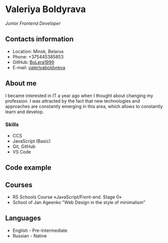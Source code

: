 # Valeriya Boldyrava
_Junior Frontend Developer_

## Contacts information
- Location: Minsk, Belarus
- Phone: +375445385853
- GitHub: [BoLera1999](https://github.com/BoLera1999)
- E-mail: [valeriyaboldyreva](valeriyaboldyreva@mail.ru)

## About me
I became interested in IT a year ago when I thought about changing my profession. I was attracted by the fact that new technologies and approaches are constantly emerging in this area, which allows to constantly learn and develop.  

### Skills
- CCS
- JavaScript (Basic)
- Git, GitHub
- VS Code

## Code example

## Courses
- RS Schools Course «JavaScript/Front-end. Stage 0»
- School of Jan Ageenko "Web Design in the style of minimalism"

## Languages
- English - Pre-Intermediate
- Russian - Native
